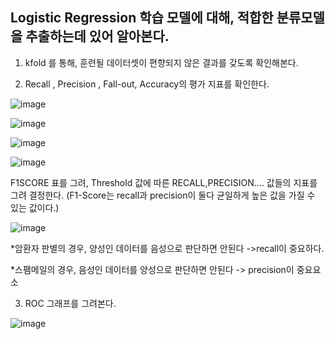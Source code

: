 ## Logistic Regression 학습 모델에 대해, 적합한 분류모델을 추출하는데 있어 알아본다.

1. kfold 를 통해, 훈련될 데이터셋이 편향되지 않은 결과를 갖도록 확인해본다.

2. Recall , Precision , Fall-out, Accuracy의 평가 지표를 확인한다.


![image](https://user-images.githubusercontent.com/70446214/97321536-5557e100-18b2-11eb-89b4-8e92cfe350a1.png)

![image](https://user-images.githubusercontent.com/70446214/97321559-5be65880-18b2-11eb-96d0-e46a90e493d5.png)

![image](https://user-images.githubusercontent.com/70446214/97321591-630d6680-18b2-11eb-894f-da663d8dc27a.png)

![image](https://user-images.githubusercontent.com/70446214/97321607-69034780-18b2-11eb-9e6b-3212ac61411a.png)



  F1SCORE 표를 그려, Threshold 값에 따른 RECALL,PRECISION.... 값들의 지표를 그려 결정한다.
  (F1-Score는 recall과 precision이 둘다 균일하게 높은 값을 가질 수 있는 값이다.)


![image](https://user-images.githubusercontent.com/70446214/97321648-74567300-18b2-11eb-8c38-49b5f12f1b14.png)


*암환자 판별의 경우, 양성인 데이터를 음성으로 판단하면 안된다 ->recall이 중요하다.


*스팸메일의 경우, 음성인 데이터를 양성으로 판단하면 안된다 -> precision이 중요요소


3. ROC 그래프를 그려본다.


![image](https://user-images.githubusercontent.com/70446214/97322690-63f2c800-18b3-11eb-8dca-ea01e46ac230.png)
